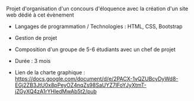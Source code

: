 Projet d'organisation d'un concours d'éloquence avec la création d'un site web dédié à cet évènement
- Langages de programmation / Technologies : HTML, CSS, Bootstrap
- Gestion de projet 
- Composition d'un groupe de 5-6 étudiants avec un chef de projet
- Durée : 3 mois

- Lien de la charte graphique : https://docs.google.com/document/d/e/2PACX-1vQZUBcyDyWd8-EGj2ZB3JtU0x8pPeyOZ4nqZs98SaUYZ7lFoYJyXtmT-jZGyXQ4zA1rYHledMwAb5t2/pub

